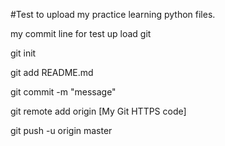 #Test to upload my practice learning python files.


my commit line for test up load git

git init

git add README.md

git commit -m "message"

git remote add origin [My Git HTTPS code]

git push -u origin master


